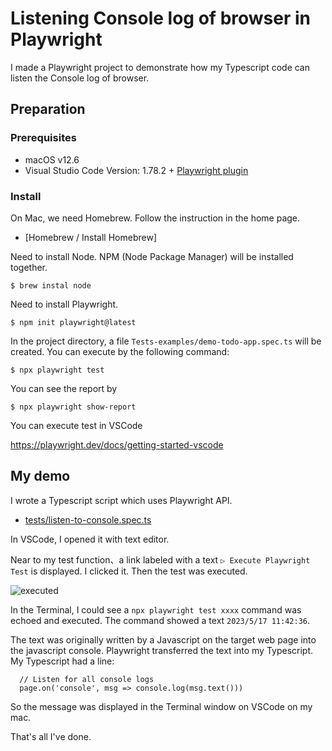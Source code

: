 # Listening Console log of browser in Playwright

I made a Playwright project to demonstrate how my Typescript code can listen the Console log of browser.

## Preparation

### Prerequisites

- macOS v12.6
- Visual Studio Code Version: 1.78.2 + [Playwright plugin](https://playwright.dev/docs/getting-started-vscode)

### Install

On Mac, we need Homebrew. Follow the instruction in the home page.

- [Homebrew / Install Homebrew]

Need to install Node. NPM (Node Package Manager) will be installed together.

```
$ brew instal node
```

Need to install Playwright.

```
$ npm init playwright@latest
```

In the project directory, a file `Tests-examples/demo-todo-app.spec.ts` will be created. You can execute by the following command:

```
$ npx playwright test
```

You can see the report by

```
$ npx playwright show-report
```

You can execute test in VSCode

https://playwright.dev/docs/getting-started-vscode


## My demo

I wrote a Typescript script which uses Playwright API.

- [tests/listen-to-console.spec.ts](https://github.com/kazurayam/ListenBrowserConsoleLogInPlaywright/blob/master/tests/listen-to-console.spec.ts)

In VSCode, I opened it with text editor.

Near to my test function、a link labeled with a text `▷ Execute Playwright Test` is displayed. I clicked it. Then the test was executed.

![executed](https://kazurayam.github.io/ListenBrowserConsoleLogInPlaywright/images/Execute%20Playwright%20Test.png)

In the Terminal, I could see a `npx playwright test xxxx` command was echoed and executed. The command showed a text `2023/5/17 11:42:36`.

The text was originally written by a Javascript on the target web page into the javascript console. Playwright transferred the text into my Typescript. My Typescript had a line:

```
  // Listen for all console logs
  page.on('console', msg => console.log(msg.text()))
```

So the message was displayed in the Terminal window on VSCode on my mac.

That's all I've done.

